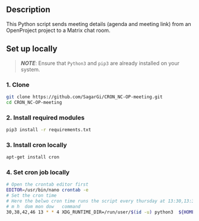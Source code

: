 ## Description

This Python script sends meeting details (agenda and meeting link) from an OpenProject project to a Matrix chat room.

## Set up locally

> **_NOTE_**: Ensure that `Python3` and `pip3` are already installed on your system.

### 1. Clone

```bash
git clone https://github.com/SagarGi/CRON_NC-OP-meeting.git
cd CRON_NC-OP-meeting
```

### 2. Install required modules

```bash
pip3 install -r requirements.txt
```

### 3. Install cron locally

```bash
apt-get install cron
```

### 4. Set cron job locally

```bash
# Open the crontab editor first
EDITOR=/usr/bin/nano crontab -e
# Set the cron time
# Here the belwo cron time runs the script every thursday at 13:30,13:38,13:42,13:46
# m h  dom mon dow   command
30,38,42,46 13 * * 4 XDG_RUNTIME_DIR=/run/user/$(id -u) python3  ${HOME}/<path-to-CRON_NC-OP-meeting>/meeting.py
```
